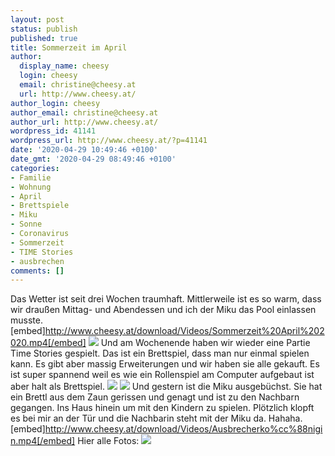 ```yaml
---
layout: post
status: publish
published: true
title: Sommerzeit im April
author:
  display_name: cheesy
  login: cheesy
  email: christine@cheesy.at
  url: http://www.cheesy.at/
author_login: cheesy
author_email: christine@cheesy.at
author_url: http://www.cheesy.at/
wordpress_id: 41141
wordpress_url: http://www.cheesy.at/?p=41141
date: '2020-04-29 10:49:46 +0100'
date_gmt: '2020-04-29 08:49:46 +0100'
categories:
- Familie
- Wohnung
- April
- Brettspiele
- Miku
- Sonne
- Coronavirus
- Sommerzeit
- TIME Stories
- ausbrechen
comments: []
---
```

Das Wetter ist seit drei Wochen traumhaft. Mittlerweile ist es so warm, dass wir draußen Mittag- und Abendessen und ich der Miku das Pool einlassen musste.
[embed]http://www.cheesy.at/download/Videos/Sommerzeit%20April%202020.mp4[/embed]
![](http://www.cheesy.at/wp-content/uploads/Coronazeit-038.jpg)
Und am Wochenende haben wir wieder eine Partie Time Stories gespielt. Das ist ein Brettspiel, dass man nur einmal spielen kann. Es gibt aber massig Erweiterungen und wir haben sie alle gekauft. Es ist super spannend weil es wie ein Rollenspiel am Computer aufgebaut ist aber halt als Brettspiel.
![](http://www.cheesy.at/wp-content/uploads/Coronazeit-040.jpg)
![](http://www.cheesy.at/wp-content/uploads/Coronazeit-043.jpg)
Und gestern ist die Miku ausgebüchst. Sie hat ein Brettl aus dem Zaun gerissen und genagt und ist zu den Nachbarn gegangen. Ins Haus hinein um mit den Kindern zu spielen. Plötzlich klopft es bei mir an der Tür und die Nachbarin steht mit der Miku da. Hahaha.
[embed]http://www.cheesy.at/download/Videos/Ausbrecherko%cc%88nigin.mp4[/embed]
Hier alle Fotos:
[![](http://www.cheesy.at/wp-content/uploads/Coronazeit-035.jpg)](http://www.cheesy.at/fotos/leben-in-belfast/covid-19/)
